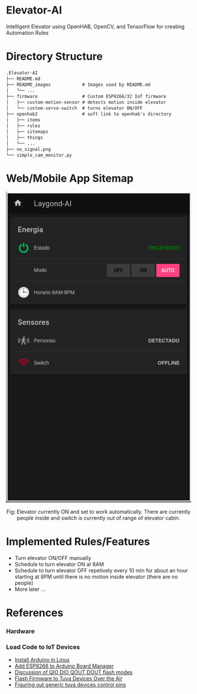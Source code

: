 # Elevator-AI
Intelligent Elevator using OpenHAB, OpenCV, and TensorFlow for creating Automation Rules

# Directory Structure
```
.Elevator-AI
├── README.md
├── README_images            # Images used by README.md
│   └── ...
├── firmware                 # Custom ESP8266/32 IoT firmware
│   ├── custom-motion-sensor # detects motion inside elevator
│   └── custom-servo-switch  # turns elevator ON/OFF
├── openhab2                 # soft link to openhab's directory
│   ├── items
│   ├── rules
│   ├── sitemaps
│   ├── things
│   └── ...
├── no_signal.png
└── simple_cam_monitor.py
```
# Web/Mobile App Sitemap
<p align="center"> <img src="README_images/app.png"> </p>
<p align="center"> Fig: Elevator currently ON and set to work automatically. There are currently people inside and switch is currently out of range of elevator cabin. </p>

# Implemented Rules/Features
- Turn elevator ON/OFF manually 
- Schedule to turn elevator ON at 8AM
- Schedule to turn elevator OFF repetively every 10 min for about an hour starting at 8PM until there is no motion inside elevator (there are no people) 
- More later ...

# References
### Hardware


### Load Code to IoT Devices

- [Install Arduino in Linux](https://www.arduino.cc/en/guide/linux)
- [Add ESP8266 to Arduino Board Manager](https://randomnerdtutorials.com/how-to-install-esp8266-board-arduino-ide/)
- [Discussion of QIO DIO QOUT DOUT flash modes](https://www.esp32.com/viewtopic.php?t=1250)
- [Flash Firmware to Tuya Devices Over the Air](https://www.youtube.com/watch?v=O5GYh470m5k&ab_channel=digiblurDIY)
- [Figuring out generic tuya devices control pins](https://www.youtube.com/watch?v=m_O24tTzv8g&ab_channel=digiblurDIY)

